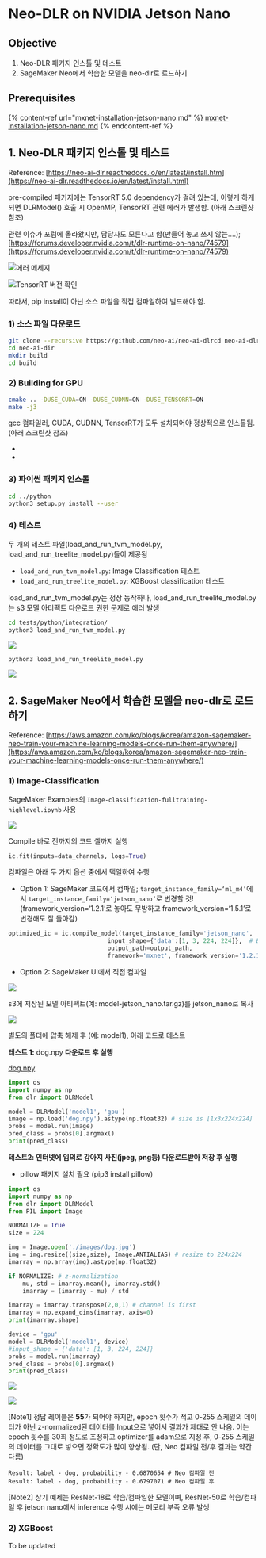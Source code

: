 # Neo-DLR on NVIDIA Jetson Nano

## Objective

1. Neo-DLR 패키지 인스톨 및 테스트
2. SageMaker Neo에서 학습한 모델을 neo-dlr로 로드하기

## Prerequisites

{% content-ref url="mxnet-installation-jetson-nano.md" %}
[mxnet-installation-jetson-nano.md](mxnet-installation-jetson-nano.md)
{% endcontent-ref %}

## 1. Neo-DLR 패키지 인스톨 및 테스트

Reference: [https://neo-ai-dlr.readthedocs.io/en/latest/install.htm](https://neo-ai-dlr.readthedocs.io/en/latest/install.html)

pre-compiled 패키지에는 TensorRT 5.0 dependency가 걸려 있는데, 이렇게 하게 되면 DLRModel() 호출 시 OpenMP, TensorRT 관련 에러가 발생함. (아래 스크린샷 참조)

관련 이슈가 포럼에 올라왔지만, 담당자도 모른다고 함(만들어 놓고 쓰지 않는....); [https://forums.developer.nvidia.com/t/dlr-runtime-on-nano/74579](https://forums.developer.nvidia.com/t/dlr-runtime-on-nano/74579)

![에러 메세지](../../.gitbook/assets/image.png)

![TensorRT 버전 확인](<../../.gitbook/assets/image_(1) (1).png>)

따라서, pip install이 아닌 소스 파일을 직접 컴파일하여 빌드해야 함.

### 1) 소스 파일 다운로드

```bash
git clone --recursive https://github.com/neo-ai/neo-ai-dlrcd neo-ai-dlr
cd neo-ai-dir
mkdir build
cd build
```

### 2) Building for GPU

```bash
cmake .. -DUSE_CUDA=ON -DUSE_CUDNN=ON -DUSE_TENSORRT=ON
make -j3
```

gcc 컴파일러, CUDA, CUDNN, TensorRT가 모두 설치되어야 정상적으로 인스톨됨. (아래 스크린샷 참조)

* <img src="../../.gitbook/assets/image_(2).png" alt="" data-size="original"> <img src="../../.gitbook/assets/image_(3).png" alt="" data-size="original">&#x20;
* <img src="../../.gitbook/assets/image_(4).png" alt="" data-size="original"> <img src="../../.gitbook/assets/image_(5).png" alt="" data-size="original">&#x20;

### 3) 파이썬 패키지 인스톨

```bash
cd ../python
python3 setup.py install --user
```

### 4) 테스트

두 개의 테스트 파일(load\_and\_run\_tvm\_model.py, load\_and\_run\_treelite\_model.py)들이 제공됨

* `load_and_run_tvm_model.py`: Image Classification 테스트
* `load_and_run_treelite_model.py`: XGBoost classification 테스트

load\_and\_run\_tvm\_model.py는 정상 동작하나, load\_and\_run\_treelite\_model.py는 s3 모델 아티팩트 다운로드 권한 문제로 에러 발생

```bash
cd tests/python/integration/
python3 load_and_run_tvm_model.py
```

![](../../.gitbook/assets/image_\(6\).png)

```bash
python3 load_and_run_treelite_model.py
```

![](../../.gitbook/assets/image_\(7\).png)

## 2. SageMaker Neo에서 학습한 모델을 neo-dlr로 로드하기

Reference: [https://aws.amazon.com/ko/blogs/korea/amazon-sagemaker-neo-train-your-machine-learning-models-once-run-them-anywhere/](https://aws.amazon.com/ko/blogs/korea/amazon-sagemaker-neo-train-your-machine-learning-models-once-run-them-anywhere/)

### 1) Image-Classification

SageMaker Examples의 `Image-classification-fulltraining-highlevel.ipynb` 사용

![](../../.gitbook/assets/image_\(8\).png)

Compile 바로 전까지의 코드 셀까지 실행

```python
ic.fit(inputs=data_channels, logs=True)
```

컴파일은 아래 두 가지 옵션 중에서 택일하여 수행

* Option 1: SageMaker 코드에서 컴파일; `target_instance_family=‘ml_m4’`에서 `target_instance_family=‘jetson_nano’`로 변경할 것! (framework\_version=‘1.2.1’로 놓아도 무방하고 framework\_version=‘1.5.1’로 변경해도 잘 돌아감)

```python
optimized_ic = ic.compile_model(target_instance_family='jetson_nano', 
                            input_shape={'data':[1, 3, 224, 224]},  # Batch size 1, 3 channels, 224x224 Images.
                            output_path=output_path,
                            framework='mxnet', framework_version='1.2.1')
```

* Option 2: SageMaker UI에서 직접 컴파일

![](<../../.gitbook/assets/_2020-04-14__4.10.35_-1- (1) (1) (1).png>)

s3에 저장된 모델 아티팩트(예: model-jetson\_nano.tar.gz)를 jetson\_nano로 복사

![](../../.gitbook/assets/image_\(9\).png)

별도의 폴더에 압축 해제 후 (예: model1), 아래 코드로 테스트

**테스트 1:** dog.npy **다운로드 후 실행**

[dog.npy](https://app.gitbook.com/s/-MM9anUwG1_XXIkWZ5fh/ml/iot/Neo-DLR%20on%20NVIDIA%20Jetson%20Nano%205eee3961a11346f7bc14c11d4ccc3bed/dog.npy)

```python
import os
import numpy as np 
from dlr import DLRModel

model = DLRModel('model1', 'gpu')
image = np.load('dog.npy').astype(np.float32) # size is [1x3x224x224]
probs = model.run(image)
pred_class = probs[0].argmax()
print(pred_class)
```

**테스트2: 인터넷에 임의로 강아지 사진(jpeg, png등) 다운로드받아 저장 후 실행**

* pillow 패키지 설치 필요 (pip3 install pillow)

```python
import os
import numpy as np 
from dlr import DLRModel
from PIL import Image

NORMALIZE = True
size = 224

img = Image.open('./images/dog.jpg')
img = img.resize((size,size), Image.ANTIALIAS) # resize to 224x224
imarray = np.array(img).astype(np.float32)

if NORMALIZE: # z-normalization
    mu, std = imarray.mean(), imarray.std()
    imarray = (imarray - mu) / std

imarray = imarray.transpose(2,0,1) # channel is first
imarray = np.expand_dims(imarray, axis=0)
print(imarray.shape)

device = 'gpu'
model = DLRModel('model1', device)
#input_shape = {'data': [1, 3, 224, 224]}
probs = model.run(imarray)
pred_class = probs[0].argmax()
print(pred_class)
```

![](<../../.gitbook/assets/screenshot_from_2020-04-14_14-17-27_-1- (2) (2) (2) (2).png>)

![](<../../.gitbook/assets/2_-1- (1) (1) (1) (1).png>)

\[Note1] 정답 레이블은 **55**가 되어야 하지만, epoch 횟수가 적고 0-255 스케일의 데이터가 아닌 z-normalized된 데이터를 Input으로 넣어서 결과가 제대로 안 나옴. 이는 epoch 횟수를 30회 정도로 조정하고 optimizer를 adam으로 지정 후, 0-255 스케일의 데이터를 그대로 넣으면 정확도가 많이 향상됨. (단, Neo 컴파일 전/후 결과는 약간 다름)

```
Result: label - dog, probability - 0.6870654 # Neo 컴파일 전
Result: label - dog, probability - 0.6797071 # Neo 컴파일 후
```

\[Note2] 상기 예제는 ResNet-18로 학습/컴파일한 모델이며, ResNet-50로 학습/컴파일 후 jetson nano에서 inference 수행 시에는 메모리 부족 오류 발생

### 2) XGBoost

To be updated

